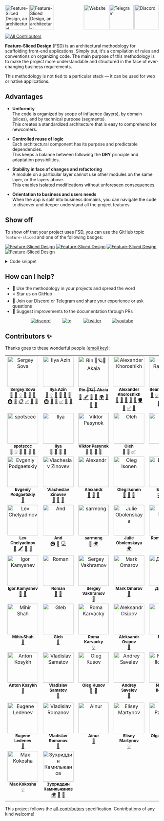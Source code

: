 <a href="https://discord.gg/S8MzWTUsmp" title="Discord"><img align="right" alt="Discord" src="./.github/assets/README-discord.svg" height="80" /></a><a href="https://t.me/feature_sliced" title="Telegram"><img align="right" alt="Telegram" src="./.github/assets/README-telegram.svg" height="80" /></a><a href="https://feature-sliced.github.io/documentation/"><img align="right" alt="Website" src="./.github/assets/README-website.svg" height="80" /></a><img alt="Feature-Sliced Design, an architectural methodology for frontend projects" src="./.github/assets/README-banner-light.svg#gh-light-mode-only" height="80" /><img alt="Feature-Sliced Design, an architectural methodology for frontend projects" src="./.github/assets/README-banner-dark.svg#gh-dark-mode-only" height="80" />


<!-- ALL-CONTRIBUTORS-BADGE:START - Do not remove or modify this section -->
[![All Contributors](https://img.shields.io/badge/all_contributors-42-orange.svg?style=flat-square)](#contributors-)
<!-- ALL-CONTRIBUTORS-BADGE:END -->

<!--
[npm]: https://www.npmjs.com/package/NPM_PACKAGE

[![npm](https://img.shields.io/npm/v/NPM_PACKAGE?style=flat-square)][npm]
[![npm](https://img.shields.io/npm/dw/NPM_PACKAGE?style=flat-square)][npm]
[![npm bundle size](https://img.shields.io/bundlephobia/min/NPM_PACKAGE?style=flat-square)][npm]
[![Hits](https://hits.seeyoufarm.com/api/count/incr/badge.svg?url=https%3A%2F%2Fgithub.com%2FOWNER%2FREPO&count_bg=%2379C83D&title_bg=%23555555&icon=&icon_color=%23E7E7E7&title=hits&edge_flat=true)](https://hits.seeyoufarm.com)
[![GitHub Workflow Status](https://img.shields.io/github/workflow/status/OWNER/REPO/WORKFLOW?label=tests&style=flat-square)](https://github.com/OWNER/REPO/actions)
[![GitHub commit activity](https://img.shields.io/github/commit-activity/m/OWNER/REPO?style=flat-square)](https://github.com/OWNER/REPO/commits)
-->

**Feature-Sliced Design** (FSD) is an architectural methodology for scaffolding front-end applications. Simply put, it's a compilation of rules and conventions on organizing code. The main purpose of this methodology is to make the project more understandable and structured in the face of ever-changing business requirements.

This methodology is not tied to a particular stack — it can be used for web or native applications.

## Advantages

- **Uniformity**  
  The code is organized by scope of influence (layers), by domain (slices), and by technical purpose (segments).  
  This creates a standardized architecture that is easy to comprehend for newcomers.

- **Controlled reuse of logic**  
  Each architectural component has its purpose and predictable dependencies.  
  This keeps a balance between following the **DRY** principle and adaptation possibilities. 

- **Stability in face of changes and refactoring**  
  A module on a particular layer cannot use other modules on the same layer, or the layers above.  
  This enables isolated modifications without unforeseen consequences.

- **Orientation to business and users needs**  
  When the app is split into business domains, you can navigate the code to discover and deeper understand all the project features.

## Show off

To show off that your project uses FSD, you can use the GitHub topic `feature-sliced` and one of the following badges:

[![Feature-Sliced Design][shields-fsd-white]](https://feature-sliced.github.io/documentation/) [![Feature-Sliced Design][shields-fsd-pain]](https://feature-sliced.github.io/documentation/) [![Feature-Sliced Design][shields-fsd-domain]](https://feature-sliced.github.io/documentation/) [![Feature-Sliced Design][shields-fsd-feature]](https://feature-sliced.github.io/documentation/)

[shields-fsd-white]: https://img.shields.io/badge/Feature--Sliced-Design?style=for-the-badge&labelColor=262224&color=F2F2F2&logoWidth=10&logo=data:image/png;base64,iVBORw0KGgoAAAANSUhEUgAAABQAAAAaCAYAAAC3g3x9AAAACXBIWXMAAALFAAACxQGJ1n/vAAAAAXNSR0IArs4c6QAAAARnQU1BAACxjwv8YQUAAAA/SURBVHgB7dKxCgAgCIThs/d/51JoNQIdDrxvqMXlR4FmFs92KDIX/wI7JSdDN+eHtkxIycnQvMNW8hN/crsDc5QgGX9NvT0AAAAASUVORK5CYII=

[shields-fsd-pain]: https://img.shields.io/badge/Feature--Sliced-Design?style=for-the-badge&labelColor=262224&color=F2F2F2&logoWidth=10&logo=data:image/png;base64,iVBORw0KGgoAAAANSUhEUgAAABQAAAAaCAYAAAC3g3x9AAAACXBIWXMAAALFAAACxQGJ1n/vAAAAAXNSR0IArs4c6QAAAARnQU1BAACxjwv8YQUAAABHSURBVHgB7dKxCQAgDETR08ZNHNBBHNBNrBQFuyCCKQK5V6QMfBJAWVij5zLwKbW6d0VYx2TZyXnBKxvEZJnDx2bylf1kdRM6tiAZsruQ/QAAAABJRU5ErkJggg==

[shields-fsd-domain]: https://img.shields.io/badge/Feature--Sliced-Design?style=for-the-badge&color=F2F2F2&labelColor=262224&logoWidth=10&logo=data:image/png;base64,iVBORw0KGgoAAAANSUhEUgAAABQAAAAaCAYAAAC3g3x9AAAACXBIWXMAAALFAAACxQGJ1n/vAAAAAXNSR0IArs4c6QAAAARnQU1BAACxjwv8YQUAAABISURBVHgB7dKxCQAgDETR0w2cws0cys2cwhEUBbsggikCuVekDHwSQFlYo7Q+8KnmtHdFWMdk2cl5wSsbxGSZw8dm8pX9ZHUTMBUgGU2F718AAAAASUVORK5CYII=

[shields-fsd-feature]: https://img.shields.io/badge/Feature--Sliced-Design?style=for-the-badge&labelColor=262224&color=F2F2F2&logoWidth=10&logo=data:image/png;base64,iVBORw0KGgoAAAANSUhEUgAAABQAAAAaCAYAAAC3g3x9AAAACXBIWXMAAALFAAACxQGJ1n/vAAAAAXNSR0IArs4c6QAAAARnQU1BAACxjwv8YQUAAABISURBVHgB7dKxCQAgDETR00EcwYEc0IEcwUUUBbsggikCuVekDHwSQFlYo/Y88KmktndFWMdk2cl5wSsbxGSZw8dm8pX9ZHUTdIYgGbPdU2QAAAAASUVORK5CYII=

<details><summary>Code snippet</summary>

```markdown
White: 
[![Feature-Sliced Design][shields-fsd-white]](https://feature-sliced.github.io/documentation/)

[shields-fsd-white]: https://img.shields.io/badge/Feature--Sliced-Design?style=for-the-badge&labelColor=262224&color=F2F2F2&logoWidth=10&logo=data:image/png;base64,iVBORw0KGgoAAAANSUhEUgAAABQAAAAaCAYAAAC3g3x9AAAACXBIWXMAAALFAAACxQGJ1n/vAAAAAXNSR0IArs4c6QAAAARnQU1BAACxjwv8YQUAAAA/SURBVHgB7dKxCgAgCIThs/d/51JoNQIdDrxvqMXlR4FmFs92KDIX/wI7JSdDN+eHtkxIycnQvMNW8hN/crsDc5QgGX9NvT0AAAAASUVORK5CYII=

----

Pain (red):
[![Feature-Sliced Design][shields-fsd-pain]](https://feature-sliced.github.io/documentation/)

[shields-fsd-pain]: https://img.shields.io/badge/Feature--Sliced-Design?style=for-the-badge&labelColor=262224&color=F2F2F2&logoWidth=10&logo=data:image/png;base64,iVBORw0KGgoAAAANSUhEUgAAABQAAAAaCAYAAAC3g3x9AAAACXBIWXMAAALFAAACxQGJ1n/vAAAAAXNSR0IArs4c6QAAAARnQU1BAACxjwv8YQUAAABHSURBVHgB7dKxCQAgDETR08ZNHNBBHNBNrBQFuyCCKQK5V6QMfBJAWVij5zLwKbW6d0VYx2TZyXnBKxvEZJnDx2bylf1kdRM6tiAZsruQ/QAAAABJRU5ErkJggg==

----

Domain (blue):
[![Feature-Sliced Design][shields-fsd-domain]](https://feature-sliced.github.io/documentation/)

[shields-fsd-domain]: https://img.shields.io/badge/Feature--Sliced-Design?style=for-the-badge&color=F2F2F2&labelColor=262224&logoWidth=10&logo=data:image/png;base64,iVBORw0KGgoAAAANSUhEUgAAABQAAAAaCAYAAAC3g3x9AAAACXBIWXMAAALFAAACxQGJ1n/vAAAAAXNSR0IArs4c6QAAAARnQU1BAACxjwv8YQUAAABISURBVHgB7dKxCQAgDETR0w2cws0cys2cwhEUBbsggikCuVekDHwSQFlYo7Q+8KnmtHdFWMdk2cl5wSsbxGSZw8dm8pX9ZHUTMBUgGU2F718AAAAASUVORK5CYII=

----

Feature (green):
[![Feature-Sliced Design][shields-fsd-feature]](https://feature-sliced.github.io/documentation/)

[shields-fsd-feature]: https://img.shields.io/badge/Feature--Sliced-Design?style=for-the-badge&labelColor=262224&color=F2F2F2&logoWidth=10&logo=data:image/png;base64,iVBORw0KGgoAAAANSUhEUgAAABQAAAAaCAYAAAC3g3x9AAAACXBIWXMAAALFAAACxQGJ1n/vAAAAAXNSR0IArs4c6QAAAARnQU1BAACxjwv8YQUAAABISURBVHgB7dKxCQAgDETR00EcwYEc0IEcwUUUBbsggikCuVekDHwSQFlYo/Y88KmktndFWMdk2cl5wSsbxGSZw8dm8pX9ZHUTdIYgGbPdU2QAAAAASUVORK5CYII=
```

</details>

## How can I help?

- 🍰 Use the methodology in your projects and spread the word
- ⭐ Star us on GitHub
- 💬 Join our [Discord](https://discord.gg/S8MzWTUsmp) or [Telegram](https://t.me/feature_sliced) and share your experience or ask questions
- 📝 Suggest improvements to the documentation through PRs

<div align="center">

[![discord](static/img/social/discord.png)](https://discord.gg/S8MzWTUsmp "Discord")
&nbsp;&nbsp;&nbsp;&nbsp;&nbsp;&nbsp;&nbsp;&nbsp;
[![tg](static/img/social/tg.png)](https://t.me/feature_sliced "Telegram chat")
&nbsp;&nbsp;&nbsp;&nbsp;&nbsp;&nbsp;&nbsp;&nbsp;
[![twitter](static/img/social/twitter.png)](https://twitter.com/feature_sliced "Twitter")
&nbsp;&nbsp;&nbsp;&nbsp;&nbsp;&nbsp;&nbsp;&nbsp;<!-- [![open-collective](static/img/social/opencollective.png)](https://opencollective.com/feature-sliced "Open Collective")
&nbsp;&nbsp;&nbsp;&nbsp;&nbsp;&nbsp;&nbsp;&nbsp; 
-->[![youtube](static/img/social/youtube.png)](https://www.youtube.com/c/FeatureSlicedDesign "YouTube")
</div>

## Contributors ✨

Thanks goes to these wonderful people ([emoji key](https://allcontributors.org/docs/en/emoji-key)):

<!-- ALL-CONTRIBUTORS-LIST:START - Do not remove or modify this section -->
<!-- prettier-ignore-start -->
<!-- markdownlint-disable -->
<table>
  <tbody>
    <tr>
      <td align="center" valign="top" width="20%"><a href="https://sergeysova.com/"><img src="https://avatars.githubusercontent.com/u/5620073?v=4?s=100" width="100px;" alt="Sergey Sova"/><br /><sub><b>Sergey Sova</b></sub></a><br /><a href="#blog-sergeysova" title="Blogposts">📝</a> <a href="https://github.com/feature-sliced/documentation/commits?author=sergeysova" title="Documentation">📖</a> <a href="#example-sergeysova" title="Examples">💡</a> <a href="#ideas-sergeysova" title="Ideas, Planning, & Feedback">🤔</a> <a href="#projectManagement-sergeysova" title="Project Management">📆</a> <a href="#question-sergeysova" title="Answering Questions">💬</a> <a href="#infra-sergeysova" title="Infrastructure (Hosting, Build-Tools, etc)">🚇</a> <a href="#research-sergeysova" title="Research">🔬</a> <a href="#eventOrganizing-sergeysova" title="Event Organizing">📋</a> <a href="#tutorial-sergeysova" title="Tutorials">✅</a> <a href="#talk-sergeysova" title="Talks">📢</a> <a href="#maintenance-sergeysova" title="Maintenance">🚧</a></td>
      <td align="center" valign="top" width="20%"><a href="https://t.me/ilya_azin"><img src="https://avatars.githubusercontent.com/u/42924400?v=4?s=100" width="100px;" alt="Ilya Azin"/><br /><sub><b>Ilya Azin</b></sub></a><br /><a href="https://github.com/feature-sliced/documentation/commits?author=azinit" title="Documentation">📖</a> <a href="#example-azinit" title="Examples">💡</a> <a href="#ideas-azinit" title="Ideas, Planning, & Feedback">🤔</a> <a href="#projectManagement-azinit" title="Project Management">📆</a> <a href="#question-azinit" title="Answering Questions">💬</a> <a href="https://github.com/feature-sliced/documentation/pulls?q=is%3Apr+reviewed-by%3Aazinit" title="Reviewed Pull Requests">👀</a> <a href="#infra-azinit" title="Infrastructure (Hosting, Build-Tools, etc)">🚇</a> <a href="#userTesting-azinit" title="User Testing">📓</a> <a href="#design-azinit" title="Design">🎨</a> <a href="#tutorial-azinit" title="Tutorials">✅</a> <a href="#talk-azinit" title="Talks">📢</a> <a href="#maintenance-azinit" title="Maintenance">🚧</a></td>
      <td align="center" valign="top" width="20%"><a href="https://github.com/Rin-Akaia-eth"><img src="https://avatars.githubusercontent.com/u/8805308?v=4?s=100" width="100px;" alt="Rin 🦊🪐😈 Akaia"/><br /><sub><b>Rin 🦊🪐😈 Akaia</b></sub></a><br /><a href="https://github.com/feature-sliced/documentation/commits?author=Rin-Akaia-eth" title="Documentation">📖</a> <a href="#content-Rin-Akaia-eth" title="Content">🖋</a> <a href="#ideas-Rin-Akaia-eth" title="Ideas, Planning, & Feedback">🤔</a> <a href="#question-Rin-Akaia-eth" title="Answering Questions">💬</a> <a href="#translation-Rin-Akaia-eth" title="Translation">🌍</a> <a href="#talk-Rin-Akaia-eth" title="Talks">📢</a> <a href="#maintenance-Rin-Akaia-eth" title="Maintenance">🚧</a> <a href="#research-Rin-Akaia-eth" title="Research">🔬</a></td>
      <td align="center" valign="top" width="20%"><a href="https://github.com/AlexandrHoroshih"><img src="https://avatars.githubusercontent.com/u/32790736?v=4?s=100" width="100px;" alt="Alexander Khoroshikh"/><br /><sub><b>Alexander Khoroshikh</b></sub></a><br /><a href="https://github.com/feature-sliced/documentation/commits?author=AlexandrHoroshih" title="Documentation">📖</a> <a href="#ideas-AlexandrHoroshih" title="Ideas, Planning, & Feedback">🤔</a> <a href="#question-AlexandrHoroshih" title="Answering Questions">💬</a> <a href="https://github.com/feature-sliced/documentation/pulls?q=is%3Apr+reviewed-by%3AAlexandrHoroshih" title="Reviewed Pull Requests">👀</a> <a href="#tool-AlexandrHoroshih" title="Tools">🔧</a> <a href="#security-AlexandrHoroshih" title="Security">🛡️</a> <a href="#talk-AlexandrHoroshih" title="Talks">📢</a> <a href="#tutorial-AlexandrHoroshih" title="Tutorials">✅</a> <a href="#maintenance-AlexandrHoroshih" title="Maintenance">🚧</a></td>
      <td align="center" valign="top" width="20%"><a href="https://github.com/unordinarity"><img src="https://avatars.githubusercontent.com/u/23265008?v=4?s=100" width="100px;" alt="Bear Raytracer"/><br /><sub><b>Bear Raytracer</b></sub></a><br /><a href="https://github.com/feature-sliced/documentation/commits?author=unordinarity" title="Documentation">📖</a> <a href="#example-unordinarity" title="Examples">💡</a> <a href="#ideas-unordinarity" title="Ideas, Planning, & Feedback">🤔</a> <a href="#question-unordinarity" title="Answering Questions">💬</a> <a href="https://github.com/feature-sliced/documentation/pulls?q=is%3Apr+reviewed-by%3Aunordinarity" title="Reviewed Pull Requests">👀</a> <a href="#translation-unordinarity" title="Translation">🌍</a> <a href="#design-unordinarity" title="Design">🎨</a> <a href="#infra-unordinarity" title="Infrastructure (Hosting, Build-Tools, etc)">🚇</a> <a href="#maintenance-unordinarity" title="Maintenance">🚧</a></td>
    </tr>
    <tr>
      <td align="center" valign="top" width="20%"><a href="https://github.com/spotsccc"><img src="https://avatars.githubusercontent.com/u/80784519?v=4?s=100" width="100px;" alt="spotsccc"/><br /><sub><b>spotsccc</b></sub></a><br /><a href="https://github.com/feature-sliced/documentation/commits?author=spotsccc" title="Documentation">📖</a> <a href="#example-spotsccc" title="Examples">💡</a> <a href="#ideas-spotsccc" title="Ideas, Planning, & Feedback">🤔</a> <a href="#question-spotsccc" title="Answering Questions">💬</a> <a href="https://github.com/feature-sliced/documentation/pulls?q=is%3Apr+reviewed-by%3Aspotsccc" title="Reviewed Pull Requests">👀</a> <a href="#maintenance-spotsccc" title="Maintenance">🚧</a></td>
      <td align="center" valign="top" width="20%"><a href="https://github.com/ilyaagarkov"><img src="https://avatars.githubusercontent.com/u/10822601?v=4?s=100" width="100px;" alt="Ilya"/><br /><sub><b>Ilya</b></sub></a><br /><a href="https://github.com/feature-sliced/documentation/commits?author=ilyaagarkov" title="Documentation">📖</a> <a href="#ideas-ilyaagarkov" title="Ideas, Planning, & Feedback">🤔</a> <a href="#talk-ilyaagarkov" title="Talks">📢</a> <a href="#maintenance-ilyaagarkov" title="Maintenance">🚧</a></td>
      <td align="center" valign="top" width="20%"><a href="https://binjo.ru/"><img src="https://avatars.githubusercontent.com/u/8722478?v=4?s=100" width="100px;" alt="Viktor Pasynok"/><br /><sub><b>Viktor Pasynok</b></sub></a><br /><a href="https://github.com/feature-sliced/documentation/commits?author=binjospookie" title="Documentation">📖</a> <a href="#ideas-binjospookie" title="Ideas, Planning, & Feedback">🤔</a> <a href="#projectManagement-binjospookie" title="Project Management">📆</a> <a href="#talk-binjospookie" title="Talks">📢</a></td>
      <td align="center" valign="top" width="20%"><a href="https://github.com/OlegBrony"><img src="https://avatars.githubusercontent.com/u/19880334?v=4?s=100" width="100px;" alt="Oleh"/><br /><sub><b>Oleh</b></sub></a><br /><a href="https://github.com/feature-sliced/documentation/commits?author=OlegBrony" title="Documentation">📖</a> <a href="#ideas-OlegBrony" title="Ideas, Planning, & Feedback">🤔</a> <a href="#tutorial-OlegBrony" title="Tutorials">✅</a></td>
      <td align="center" valign="top" width="20%"><a href="https://github.com/niyazm524"><img src="https://avatars.githubusercontent.com/u/32315145?v=4?s=100" width="100px;" alt="Niyaz"/><br /><sub><b>Niyaz</b></sub></a><br /><a href="#example-niyazm524" title="Examples">💡</a> <a href="#userTesting-niyazm524" title="User Testing">📓</a></td>
    </tr>
    <tr>
      <td align="center" valign="top" width="20%"><a href="https://start.reactwarriors.com/join"><img src="https://avatars.githubusercontent.com/u/15031623?v=4?s=100" width="100px;" alt="Evgeniy Podgaetskiy"/><br /><sub><b>Evgeniy Podgaetskiy</b></sub></a><br /><a href="#ideas-epodgaetskiy" title="Ideas, Planning, & Feedback">🤔</a></td>
      <td align="center" valign="top" width="20%"><a href="https://github.com/Postamentovich"><img src="https://avatars.githubusercontent.com/u/22918007?v=4?s=100" width="100px;" alt="Viacheslav Zinovev"/><br /><sub><b>Viacheslav Zinovev</b></sub></a><br /><a href="#design-Postamentovich" title="Design">🎨</a> <a href="#userTesting-Postamentovich" title="User Testing">📓</a> <a href="https://github.com/feature-sliced/documentation/pulls?q=is%3Apr+reviewed-by%3APostamentovich" title="Reviewed Pull Requests">👀</a></td>
      <td align="center" valign="top" width="20%"><a href="https://vk.com/id29842440"><img src="https://avatars.githubusercontent.com/u/25086934?v=4?s=100" width="100px;" alt="Alexandr"/><br /><sub><b>Alexandr</b></sub></a><br /><a href="#ideas-GhostMayor" title="Ideas, Planning, & Feedback">🤔</a> <a href="#userTesting-GhostMayor" title="User Testing">📓</a> <a href="https://github.com/feature-sliced/documentation/pulls?q=is%3Apr+reviewed-by%3AGhostMayor" title="Reviewed Pull Requests">👀</a></td>
      <td align="center" valign="top" width="20%"><a href="https://medium.com/@oleg008"><img src="https://avatars.githubusercontent.com/u/52824?v=4?s=100" width="100px;" alt="Oleg Isonen"/><br /><sub><b>Oleg Isonen</b></sub></a><br /><a href="#ideas-kof" title="Ideas, Planning, & Feedback">🤔</a> <a href="#research-kof" title="Research">🔬</a> <a href="#userTesting-kof" title="User Testing">📓</a></td>
      <td align="center" valign="top" width="20%"><a href="https://t.me/krakazybik"><img src="https://avatars.githubusercontent.com/u/1334019?v=4?s=100" width="100px;" alt="Evgeniy"/><br /><sub><b>Evgeniy</b></sub></a><br /><a href="https://github.com/feature-sliced/documentation/commits?author=Krakazybik" title="Code">💻</a> <a href="#plugin-Krakazybik" title="Plugin/utility libraries">🔌</a> <a href="#tool-Krakazybik" title="Tools">🔧</a></td>
    </tr>
    <tr>
      <td align="center" valign="top" width="20%"><a href="https://github.com/illright"><img src="https://avatars.githubusercontent.com/u/15035286?v=4?s=100" width="100px;" alt="Lev Chelyadinov"/><br /><sub><b>Lev Chelyadinov</b></sub></a><br /><a href="https://github.com/feature-sliced/documentation/commits?author=illright" title="Documentation">📖</a> <a href="#content-illright" title="Content">🖋</a> <a href="#ideas-illright" title="Ideas, Planning, & Feedback">🤔</a> <a href="#design-illright" title="Design">🎨</a></td>
      <td align="center" valign="top" width="20%"><a href="https://github.com/tednaaa"><img src="https://avatars.githubusercontent.com/u/79831859?v=4?s=100" width="100px;" alt="And"/><br /><sub><b>And</b></sub></a><br /><a href="#infra-tednaaa" title="Infrastructure (Hosting, Build-Tools, etc)">🚇</a> <a href="https://github.com/feature-sliced/documentation/commits?author=tednaaa" title="Documentation">📖</a> <a href="https://github.com/feature-sliced/documentation/commits?author=tednaaa" title="Code">💻</a></td>
      <td align="center" valign="top" width="20%"><a href="https://github.com/sarmong"><img src="https://avatars.githubusercontent.com/u/42828375?v=4?s=100" width="100px;" alt="sarmong"/><br /><sub><b>sarmong</b></sub></a><br /><a href="https://github.com/feature-sliced/documentation/commits?author=sarmong" title="Documentation">📖</a> <a href="#translation-sarmong" title="Translation">🌍</a></td>
      <td align="center" valign="top" width="20%"><a href="https://github.com/julieobolenskaya"><img src="https://avatars.githubusercontent.com/u/80626513?v=4?s=100" width="100px;" alt="Julie Obolenskaya"/><br /><sub><b>Julie Obolenskaya</b></sub></a><br /><a href="#translation-julieobolenskaya" title="Translation">🌍</a></td>
      <td align="center" valign="top" width="20%"><a href="https://github.com/Imperyall"><img src="https://avatars.githubusercontent.com/u/24413052?v=4?s=100" width="100px;" alt="Roman Tikhiy"/><br /><sub><b>Roman Tikhiy</b></sub></a><br /><a href="#userTesting-Imperyall" title="User Testing">📓</a> <a href="https://github.com/feature-sliced/documentation/commits?author=Imperyall" title="Documentation">📖</a></td>
    </tr>
    <tr>
      <td align="center" valign="top" width="20%"><a href="https://kamyshev.me/"><img src="https://avatars.githubusercontent.com/u/26767722?v=4?s=100" width="100px;" alt="Igor Kamyshev"/><br /><sub><b>Igor Kamyshev</b></sub></a><br /><a href="https://github.com/feature-sliced/documentation/issues?q=author%3Aigorkamyshev" title="Bug reports">🐛</a> <a href="https://github.com/feature-sliced/documentation/commits?author=igorkamyshev" title="Documentation">📖</a></td>
      <td align="center" valign="top" width="20%"><a href="https://gtech1256.github.io/PersonalPage/"><img src="https://avatars.githubusercontent.com/u/18086485?v=4?s=100" width="100px;" alt="Roman"/><br /><sub><b>Roman</b></sub></a><br /><a href="#userTesting-GTech1256" title="User Testing">📓</a> <a href="https://github.com/feature-sliced/documentation/commits?author=GTech1256" title="Documentation">📖</a></td>
      <td align="center" valign="top" width="20%"><a href="https://github.com/websega"><img src="https://avatars.githubusercontent.com/u/56861782?v=4?s=100" width="100px;" alt="Sergey Vakhramov"/><br /><sub><b>Sergey Vakhramov</b></sub></a><br /><a href="#design-websega" title="Design">🎨</a></td>
      <td align="center" valign="top" width="20%"><a href="https://github.com/mark-omarov"><img src="https://avatars.githubusercontent.com/u/15357910?v=4?s=100" width="100px;" alt="Mark Omarov"/><br /><sub><b>Mark Omarov</b></sub></a><br /><a href="https://github.com/feature-sliced/documentation/commits?author=mark-omarov" title="Documentation">📖</a></td>
      <td align="center" valign="top" width="20%"><a href="https://dskr.dev/"><img src="https://avatars.githubusercontent.com/u/9007486?v=4?s=100" width="100px;" alt="Дмитрий"/><br /><sub><b>Дмитрий</b></sub></a><br /><a href="#business-skrylnikov" title="Business development">💼</a> <a href="#userTesting-skrylnikov" title="User Testing">📓</a></td>
    </tr>
    <tr>
      <td align="center" valign="top" width="20%"><a href="https://www.leetcode.com/Mihir64"><img src="https://avatars.githubusercontent.com/u/58292449?v=4?s=100" width="100px;" alt="Mihir Shah"/><br /><sub><b>Mihir Shah</b></sub></a><br /><a href="#design-Mihir50" title="Design">🎨</a></td>
      <td align="center" valign="top" width="20%"><a href="https://github.com/GlebHihoho"><img src="https://avatars.githubusercontent.com/u/17951143?v=4?s=100" width="100px;" alt="Gleb"/><br /><sub><b>Gleb</b></sub></a><br /><a href="https://github.com/feature-sliced/documentation/commits?author=GlebHihoho" title="Documentation">📖</a></td>
      <td align="center" valign="top" width="20%"><a href="https://github.com/yesnoruly"><img src="https://avatars.githubusercontent.com/u/64963734?v=4?s=100" width="100px;" alt="Roma Karvacky"/><br /><sub><b>Roma Karvacky</b></sub></a><br /><a href="#example-yesnoruly" title="Examples">💡</a></td>
      <td align="center" valign="top" width="20%"><a href="https://github.com/oas89"><img src="https://avatars.githubusercontent.com/u/5285065?v=4?s=100" width="100px;" alt="Aleksandr Osipov"/><br /><sub><b>Aleksandr Osipov</b></sub></a><br /><a href="#userTesting-oas89" title="User Testing">📓</a></td>
      <td align="center" valign="top" width="20%"><a href="https://t.me/mg901"><img src="https://avatars.githubusercontent.com/u/7874664?v=4?s=100" width="100px;" alt="Maxim"/><br /><sub><b>Maxim</b></sub></a><br /><a href="#userTesting-mg901" title="User Testing">📓</a></td>
    </tr>
    <tr>
      <td align="center" valign="top" width="20%"><a href="https://github.com/Kelin2025"><img src="https://avatars.githubusercontent.com/u/4208480?v=4?s=100" width="100px;" alt="Anton Kosykh"/><br /><sub><b>Anton Kosykh</b></sub></a><br /><a href="#userTesting-Kelin2025" title="User Testing">📓</a></td>
      <td align="center" valign="top" width="20%"><a href="https://github.com/samelm"><img src="https://avatars.githubusercontent.com/u/9926019?v=4?s=100" width="100px;" alt="Vladislav Samatov"/><br /><sub><b>Vladislav Samatov</b></sub></a><br /><a href="#userTesting-samelm" title="User Testing">📓</a></td>
      <td align="center" valign="top" width="20%"><a href="https://github.com/olegKusov"><img src="https://avatars.githubusercontent.com/u/28058268?v=4?s=100" width="100px;" alt="Oleg Kusov"/><br /><sub><b>Oleg Kusov</b></sub></a><br /><a href="#blog-olegKusov" title="Blogposts">📝</a> <a href="#userTesting-olegKusov" title="User Testing">📓</a></td>
      <td align="center" valign="top" width="20%"><a href="https://andreysavelev.com/"><img src="https://avatars.githubusercontent.com/u/11439304?v=4?s=100" width="100px;" alt="Andrey Savelev"/><br /><sub><b>Andrey Savelev</b></sub></a><br /><a href="#userTesting-sandrig" title="User Testing">📓</a></td>
      <td align="center" valign="top" width="20%"><a href="http://twitter/tavriaforever"><img src="https://avatars.githubusercontent.com/u/975906?v=4?s=100" width="100px;" alt="Nickolay Ilchenko"/><br /><sub><b>Nickolay Ilchenko</b></sub></a><br /><a href="#userTesting-tavriaforever" title="User Testing">📓</a> <a href="#eventOrganizing-tavriaforever" title="Event Organizing">📋</a></td>
    </tr>
    <tr>
      <td align="center" valign="top" width="20%"><a href="https://github.com/ledeneveugene"><img src="https://avatars.githubusercontent.com/u/51231845?v=4?s=100" width="100px;" alt="Eugene Ledenev"/><br /><sub><b>Eugene Ledenev</b></sub></a><br /><a href="#data-ledeneveugene" title="Data">🔣</a></td>
      <td align="center" valign="top" width="20%"><a href="https://github.com/vladislavromanov"><img src="https://avatars.githubusercontent.com/u/63917524?v=4?s=100" width="100px;" alt="Vladislav Romanov"/><br /><sub><b>Vladislav Romanov</b></sub></a><br /><a href="#data-vladislavromanov" title="Data">🔣</a></td>
      <td align="center" valign="top" width="20%"><a href="https://github.com/ainursharaev"><img src="https://avatars.githubusercontent.com/u/33234903?v=4?s=100" width="100px;" alt="Ainur"/><br /><sub><b>Ainur</b></sub></a><br /><a href="https://github.com/feature-sliced/documentation/commits?author=ainursharaev" title="Documentation">📖</a></td>
      <td align="center" valign="top" width="20%"><a href="https://github.com/EliseyMartynov"><img src="https://avatars.githubusercontent.com/u/66368523?v=4?s=100" width="100px;" alt="Elisey Martynov"/><br /><sub><b>Elisey Martynov</b></sub></a><br /><a href="#example-EliseyMartynov" title="Examples">💡</a></td>
      <td align="center" valign="top" width="20%"><a href="https://github.com/baushonok"><img src="https://avatars.githubusercontent.com/u/9272905?v=4?s=100" width="100px;" alt="Olga Pasynok"/><br /><sub><b>Olga Pasynok</b></sub></a><br /><a href="#eventOrganizing-baushonok" title="Event Organizing">📋</a></td>
    </tr>
    <tr>
      <td align="center" valign="top" width="20%"><a href="https://github.com/Affiction"><img src="https://avatars.githubusercontent.com/u/9825305?v=4?s=100" width="100px;" alt="Max Kokosha"/><br /><sub><b>Max Kokosha</b></sub></a><br /><a href="#example-Affiction" title="Examples">💡</a></td>
      <td align="center" valign="top" width="20%"><a href="https://github.com/Zukhrik"><img src="https://avatars.githubusercontent.com/u/67275391?v=4?s=100" width="100px;" alt="Зухриддин Камильжанов"/><br /><sub><b>Зухриддин Камильжанов</b></sub></a><br /><a href="#translation-Zukhrik" title="Translation">🌍</a> <a href="#promotion-Zukhrik" title="Promotion">📣</a> <a href="https://github.com/feature-sliced/documentation/commits?author=Zukhrik" title="Documentation">📖</a></td>
    </tr>
  </tbody>
</table>

<!-- markdownlint-restore -->
<!-- prettier-ignore-end -->

<!-- ALL-CONTRIBUTORS-LIST:END -->

This project follows the [all-contributors](https://github.com/all-contributors/all-contributors) specification. Contributions of any kind welcome!
